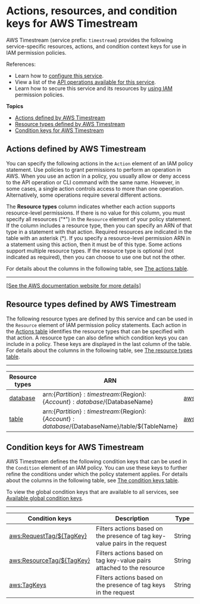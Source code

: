 # Actions, resources, and condition keys for AWS Timestream<a name="list_awstimestream"></a>

AWS Timestream \(service prefix: `timestream`\) provides the following service\-specific resources, actions, and condition context keys for use in IAM permission policies\.

References:
+ Learn how to [configure this service](https://docs.aws.amazon.com/Timestream/latest/UserGuide/introduction.html)\.
+ View a list of the [API operations available for this service](https://docs.aws.amazon.com/Timestream/latest/APIReference/)\.
+ Learn how to secure this service and its resources by [using IAM](https://docs.aws.amazon.com/Timestream/latest/UserGuide/auth-and-access-control.html) permission policies\.

**Topics**
+ [Actions defined by AWS Timestream](#awstimestream-actions-as-permissions)
+ [Resource types defined by AWS Timestream](#awstimestream-resources-for-iam-policies)
+ [Condition keys for AWS Timestream](#awstimestream-policy-keys)

## Actions defined by AWS Timestream<a name="awstimestream-actions-as-permissions"></a>

You can specify the following actions in the `Action` element of an IAM policy statement\. Use policies to grant permissions to perform an operation in AWS\. When you use an action in a policy, you usually allow or deny access to the API operation or CLI command with the same name\. However, in some cases, a single action controls access to more than one operation\. Alternatively, some operations require several different actions\.

The **Resource types** column indicates whether each action supports resource\-level permissions\. If there is no value for this column, you must specify all resources \("\*"\) in the `Resource` element of your policy statement\. If the column includes a resource type, then you can specify an ARN of that type in a statement with that action\. Required resources are indicated in the table with an asterisk \(\*\)\. If you specify a resource\-level permission ARN in a statement using this action, then it must be of this type\. Some actions support multiple resource types\. If the resource type is optional \(not indicated as required\), then you can choose to use one but not the other\.

For details about the columns in the following table, see [The actions table](reference_policies_actions-resources-contextkeys.md#actions_table)\.


****  
[\[See the AWS documentation website for more details\]](http://docs.aws.amazon.com/IAM/latest/UserGuide/list_awstimestream.html)

## Resource types defined by AWS Timestream<a name="awstimestream-resources-for-iam-policies"></a>

The following resource types are defined by this service and can be used in the `Resource` element of IAM permission policy statements\. Each action in the [Actions table](#awstimestream-actions-as-permissions) identifies the resource types that can be specified with that action\. A resource type can also define which condition keys you can include in a policy\. These keys are displayed in the last column of the table\. For details about the columns in the following table, see [The resource types table](reference_policies_actions-resources-contextkeys.md#resources_table)\.


****  

| Resource types | ARN | Condition keys | 
| --- | --- | --- | 
|   [ database ](https://docs.aws.amazon.com/Timestream/latest/UserGuide/database-example-policies.html)  |  arn:$\{Partition\}:timestream:$\{Region\}:$\{Account\}:database/$\{DatabaseName\}  |   [ aws:ResourceTag/$\{TagKey\} ](#awstimestream-aws_ResourceTag___TagKey_)   | 
|   [ table ](https://docs.aws.amazon.com/Timestream/latest/UserGuide/table-example-policies.html)  |  arn:$\{Partition\}:timestream:$\{Region\}:$\{Account\}:database/$\{DatabaseName\}/table/$\{TableName\}  |   [ aws:ResourceTag/$\{TagKey\} ](#awstimestream-aws_ResourceTag___TagKey_)   | 

## Condition keys for AWS Timestream<a name="awstimestream-policy-keys"></a>

AWS Timestream defines the following condition keys that can be used in the `Condition` element of an IAM policy\. You can use these keys to further refine the conditions under which the policy statement applies\. For details about the columns in the following table, see [The condition keys table](reference_policies_actions-resources-contextkeys.md#context_keys_table)\.

To view the global condition keys that are available to all services, see [Available global condition keys](reference_policies_condition-keys.html#AvailableKeys)\.


****  

| Condition keys | Description | Type | 
| --- | --- | --- | 
|   [ aws:RequestTag/$\{TagKey\} ](https://docs.aws.amazon.com/Timestream/latest/UserGuide/reference_policies_condition-keys.html/reference_policies_condition-keys.html#condition-keys-requesttag)  | Filters actions based on the presence of tag key\-value pairs in the request | String | 
|   [ aws:ResourceTag/$\{TagKey\} ](https://docs.aws.amazon.com/Timestream/latest/UserGuide/reference_policies_condition-keys.html/reference_policies_condition-keys.html#condition-keys-resourcetag)  | Filters actions based on tag key\-value pairs attached to the resource | String | 
|   [ aws:TagKeys ](https://docs.aws.amazon.com/Timestream/latest/UserGuide/reference_policies_condition-keys.html/reference_policies_condition-keys.html#condition-keys-tagkeys)  | Filters actions based on the presence of tag keys in the request | String | 